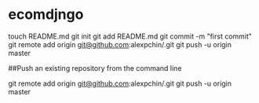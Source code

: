 # ecomdjngo

touch README.md
git init
git add README.md
git commit -m "first commit"
git remote add origin git@github.com:alexpchin/<reponame>.git
git push -u origin master

##Push an existing repository from the command line

git remote add origin git@github.com:alexpchin/<reponame>.git
git push -u origin master
